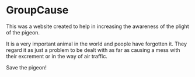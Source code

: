GroupCause
==========

This was a website created to help in increasing the awareness of the plight of the pigeon.

It is a very important animal in the world and people have forgotten it.
They regard it as just a problem to be dealt with as far as causing a mess with their excrement or in the way of air traffic.

Save the pigeon!
